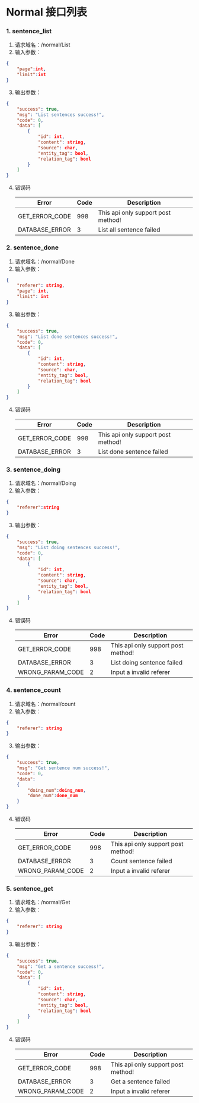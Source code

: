 # Normal 接口列表

### 1. sentence_list

1. 请求域名：/normal/List
2. 输入参数：

```json
{
    "page":int,
    "limit":int
}
```

3. 输出参数：

```json
{
    "success": true, 
    "msg": "List sentences success!", 
    "code": 0, 
    "data": [
        {
            "id": int,
            "content": string,
            "source": char,
            "entity_tag": bool,
            "relation_tag": bool
        }
    ]
}
```

4. 错误码

   | Error          | Code | Description                        |
   | -------------- | ---- | ---------------------------------- |
   | GET_ERROR_CODE | 998  | This api only support post method! |
   | DATABASE_ERROR | 3    | List all sentence failed           |

### 2. sentence_done

1. 请求域名：/normal/Done
2. 输入参数：

```json
{
    "referer": string,
    "page": int,
    "limit": int
}
```

3. 输出参数：

```json
{
    "success": true, 
    "msg": "List done sentences success!", 
    "code": 0, 
    "data": [
        {
            "id": int,
            "content": string,
            "source": char,
            "entity_tag": bool,
            "relation_tag": bool
        }
    ]
}
```

4. 错误码

   | Error          | Code | Description                        |
   | -------------- | ---- | ---------------------------------- |
   | GET_ERROR_CODE | 998  | This api only support post method! |
   | DATABASE_ERROR | 3    | List done sentence failed          |

### 3. sentence_doing

1. 请求域名：/normal/Doing
2. 输入参数：

```json
{
    "referer":string
}
```

3. 输出参数：

```json
{
    "success": true, 
    "msg": "List doing sentences success!", 
    "code": 0, 
    "data": [
        {
            "id": int,
            "content": string,
            "source": char,
            "entity_tag": bool,
            "relation_tag": bool
        }
    ]
}
```

4. 错误码

   | Error            | Code | Description                        |
   | ---------------- | ---- | ---------------------------------- |
   | GET_ERROR_CODE   | 998  | This api only support post method! |
   | DATABASE_ERROR   | 3    | List doing sentence failed         |
   | WRONG_PARAM_CODE | 2    | Input a invalid referer            |

### 4. sentence_count

1. 请求域名：/normal/count
2. 输入参数：

```json
{
    "referer": string
}
```

3. 输出参数：

```json
{
    "success": true, 
    "msg": "Get sentence num success!", 
    "code": 0, 
    "data": 
    {
        "doing_num":doing_num,
        "done_num":done_num
    }
}
```

4. 错误码

   | Error            | Code | Description                        |
   | ---------------- | ---- | ---------------------------------- |
   | GET_ERROR_CODE   | 998  | This api only support post method! |
   | DATABASE_ERROR   | 3    | Count sentence failed              |
   | WRONG_PARAM_CODE | 2    | Input a invalid referer            |

### 5. sentence_get

1. 请求域名：/normal/Get
2. 输入参数：

```json
{
    "referer": string
}
```

3. 输出参数：

```json
{
    "success": true, 
    "msg": "Get a sentence success!", 
    "code": 0, 
    "data": [
        {
            "id": int,
            "content": string,
            "source": char,
            "entity_tag": bool,
            "relation_tag": bool
        }
    ]
}
```

4. 错误码

   | Error            | Code | Description                        |
   | ---------------- | ---- | ---------------------------------- |
   | GET_ERROR_CODE   | 998  | This api only support post method! |
   | DATABASE_ERROR   | 3    | Get a sentence failed              |
   | WRONG_PARAM_CODE | 2    | Input a invalid referer            |

